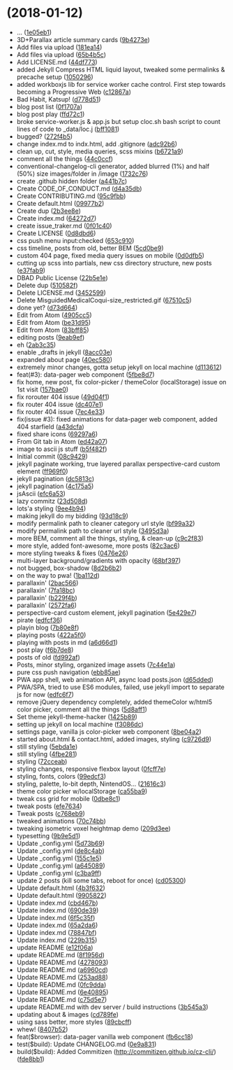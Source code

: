 <a name=""></a>
#  (2018-01-12)

* ... ([1e05eb1](https://github.com/chpmnrssll/chpmnrssll.github.io/commit/1e05eb1))
* 3D+Parallax article summary cards ([9b4273e](https://github.com/chpmnrssll/chpmnrssll.github.io/commit/9b4273e))
* Add files via upload ([181ea14](https://github.com/chpmnrssll/chpmnrssll.github.io/commit/181ea14))
* Add files via upload ([65b4b5c](https://github.com/chpmnrssll/chpmnrssll.github.io/commit/65b4b5c))
* Add LICENSE.md ([44df773](https://github.com/chpmnrssll/chpmnrssll.github.io/commit/44df773))
* added Jekyll Compress HTML liquid layout, tweaked some permalinks & precache setup ([1050296](https://github.com/chpmnrssll/chpmnrssll.github.io/commit/1050296))
* added workboxjs lib for service worker cache control. First step towards becoming a Progressive Web  ([c12867a](https://github.com/chpmnrssll/chpmnrssll.github.io/commit/c12867a))
* Bad Habit, Katsup! ([d778d51](https://github.com/chpmnrssll/chpmnrssll.github.io/commit/d778d51))
* blog post list ([0f1707a](https://github.com/chpmnrssll/chpmnrssll.github.io/commit/0f1707a))
* blog post play ([ffd72c1](https://github.com/chpmnrssll/chpmnrssll.github.io/commit/ffd72c1))
* broke service-worker.js & app.js but setup cloc.sh bash script to count lines of code to _data/loc.j ([bff1081](https://github.com/chpmnrssll/chpmnrssll.github.io/commit/bff1081))
* bugged? ([272f4b5](https://github.com/chpmnrssll/chpmnrssll.github.io/commit/272f4b5))
* change index.md to indx.html, add .gitignore ([adc92b6](https://github.com/chpmnrssll/chpmnrssll.github.io/commit/adc92b6))
* clean up, cut, style, media queries, scss mixins ([b6721a9](https://github.com/chpmnrssll/chpmnrssll.github.io/commit/b6721a9))
* comment all the things ([44c0ccf](https://github.com/chpmnrssll/chpmnrssll.github.io/commit/44c0ccf))
* conventional-changelog-cli generator, added blurred (1%) and half (50%) size images/folder in /image ([1732c76](https://github.com/chpmnrssll/chpmnrssll.github.io/commit/1732c76))
* create .github hidden folder ([a441b7c](https://github.com/chpmnrssll/chpmnrssll.github.io/commit/a441b7c))
* Create CODE_OF_CONDUCT.md ([d4a35db](https://github.com/chpmnrssll/chpmnrssll.github.io/commit/d4a35db))
* Create CONTRIBUTING.md ([95c9fbb](https://github.com/chpmnrssll/chpmnrssll.github.io/commit/95c9fbb))
* Create default.html ([09977b2](https://github.com/chpmnrssll/chpmnrssll.github.io/commit/09977b2))
* Create dup ([2b3ee8e](https://github.com/chpmnrssll/chpmnrssll.github.io/commit/2b3ee8e))
* Create index.md ([64272d7](https://github.com/chpmnrssll/chpmnrssll.github.io/commit/64272d7))
* create issue_traker.md ([0f01c40](https://github.com/chpmnrssll/chpmnrssll.github.io/commit/0f01c40))
* Create LICENSE ([0d8dbd6](https://github.com/chpmnrssll/chpmnrssll.github.io/commit/0d8dbd6))
* css push menu input:checked ([653c910](https://github.com/chpmnrssll/chpmnrssll.github.io/commit/653c910))
* css timeline, posts from old, better BEM ([5cd0be9](https://github.com/chpmnrssll/chpmnrssll.github.io/commit/5cd0be9))
* custom 404 page, fixed media query issues on mobile ([0d0dfb5](https://github.com/chpmnrssll/chpmnrssll.github.io/commit/0d0dfb5))
* cutting up scss into partials, new css directory structure, new posts ([e37fab9](https://github.com/chpmnrssll/chpmnrssll.github.io/commit/e37fab9))
* DBAD Public License ([22b5e1e](https://github.com/chpmnrssll/chpmnrssll.github.io/commit/22b5e1e))
* Delete dup ([510582f](https://github.com/chpmnrssll/chpmnrssll.github.io/commit/510582f))
* Delete LICENSE.md ([3452599](https://github.com/chpmnrssll/chpmnrssll.github.io/commit/3452599))
* Delete MisguidedMedicalCoqui-size_restricted.gif ([67510c5](https://github.com/chpmnrssll/chpmnrssll.github.io/commit/67510c5))
* done yet? ([d73d664](https://github.com/chpmnrssll/chpmnrssll.github.io/commit/d73d664))
* Edit from Atom ([4905cc5](https://github.com/chpmnrssll/chpmnrssll.github.io/commit/4905cc5))
* Edit from Atom ([be31d95](https://github.com/chpmnrssll/chpmnrssll.github.io/commit/be31d95))
* Edit from Atom ([83bff85](https://github.com/chpmnrssll/chpmnrssll.github.io/commit/83bff85))
* editing posts ([9eab9ef](https://github.com/chpmnrssll/chpmnrssll.github.io/commit/9eab9ef))
* eh ([2ab3c35](https://github.com/chpmnrssll/chpmnrssll.github.io/commit/2ab3c35))
* enable _drafts in jekyll ([8acc03e](https://github.com/chpmnrssll/chpmnrssll.github.io/commit/8acc03e))
* expanded about page ([40ec580](https://github.com/chpmnrssll/chpmnrssll.github.io/commit/40ec580))
* extremely minor changes, gotta setup jekyll on local machine ([d113612](https://github.com/chpmnrssll/chpmnrssll.github.io/commit/d113612))
* feat(#3): data-pager web component ([5fbe8d7](https://github.com/chpmnrssll/chpmnrssll.github.io/commit/5fbe8d7))
* fix home, new post, fix color-picker / themeColor (localStorage) issue on 1st visit ([157bae0](https://github.com/chpmnrssll/chpmnrssll.github.io/commit/157bae0))
* fix rorouter 404 issue ([49d04f1](https://github.com/chpmnrssll/chpmnrssll.github.io/commit/49d04f1))
* fix router 404 issue ([dc407e1](https://github.com/chpmnrssll/chpmnrssll.github.io/commit/dc407e1))
* fix router 404 issue ([7ec4e33](https://github.com/chpmnrssll/chpmnrssll.github.io/commit/7ec4e33))
* fix(issue #3): fixed animations for data-pager web component, added 404 starfield ([a43dcfa](https://github.com/chpmnrssll/chpmnrssll.github.io/commit/a43dcfa))
* fixed share icons ([69297a6](https://github.com/chpmnrssll/chpmnrssll.github.io/commit/69297a6))
* From Git tab in Atom ([ed42a07](https://github.com/chpmnrssll/chpmnrssll.github.io/commit/ed42a07))
* image to ascii js stuff ([b5f482f](https://github.com/chpmnrssll/chpmnrssll.github.io/commit/b5f482f))
* Initial commit ([08c9429](https://github.com/chpmnrssll/chpmnrssll.github.io/commit/08c9429))
* jekyll paginate working, true layered parallax perspective-card custom element ([ff969f0](https://github.com/chpmnrssll/chpmnrssll.github.io/commit/ff969f0))
* jekyll pagination ([dc5813c](https://github.com/chpmnrssll/chpmnrssll.github.io/commit/dc5813c))
* jekyll pagination ([4c175a5](https://github.com/chpmnrssll/chpmnrssll.github.io/commit/4c175a5))
* jsAscii ([efc6a53](https://github.com/chpmnrssll/chpmnrssll.github.io/commit/efc6a53))
* lazy commitz ([23d508d](https://github.com/chpmnrssll/chpmnrssll.github.io/commit/23d508d))
* lots'a styling ([9ee4b94](https://github.com/chpmnrssll/chpmnrssll.github.io/commit/9ee4b94))
* making jekyll do my bidding ([93d18c9](https://github.com/chpmnrssll/chpmnrssll.github.io/commit/93d18c9))
* modify permalink path to cleaner category url style ([bf99a32](https://github.com/chpmnrssll/chpmnrssll.github.io/commit/bf99a32))
* modify permalink path to cleaner url style ([3495d3a](https://github.com/chpmnrssll/chpmnrssll.github.io/commit/3495d3a))
* more BEM, comment all the things, styling, & clean-up ([c9c2f83](https://github.com/chpmnrssll/chpmnrssll.github.io/commit/c9c2f83))
* more style, added font-awesome, more posts ([82c3ac6](https://github.com/chpmnrssll/chpmnrssll.github.io/commit/82c3ac6))
* more styling tweaks & fixes ([0476e26](https://github.com/chpmnrssll/chpmnrssll.github.io/commit/0476e26))
* multi-layer background/gradients with opacity ([68bf397](https://github.com/chpmnrssll/chpmnrssll.github.io/commit/68bf397))
* not bugged, box-shadow ([8d2b6b2](https://github.com/chpmnrssll/chpmnrssll.github.io/commit/8d2b6b2))
* on the way to pwa! ([1ba112d](https://github.com/chpmnrssll/chpmnrssll.github.io/commit/1ba112d))
* parallaxin' ([2bac566](https://github.com/chpmnrssll/chpmnrssll.github.io/commit/2bac566))
* parallaxin' ([7fa18bc](https://github.com/chpmnrssll/chpmnrssll.github.io/commit/7fa18bc))
* parallaxin' ([b229f4b](https://github.com/chpmnrssll/chpmnrssll.github.io/commit/b229f4b))
* parallaxin' ([2572fa6](https://github.com/chpmnrssll/chpmnrssll.github.io/commit/2572fa6))
* perspective-card custom element, jekyll pagination ([5e429e7](https://github.com/chpmnrssll/chpmnrssll.github.io/commit/5e429e7))
* pirate ([edfcf36](https://github.com/chpmnrssll/chpmnrssll.github.io/commit/edfcf36))
* playin blog ([7b80e8f](https://github.com/chpmnrssll/chpmnrssll.github.io/commit/7b80e8f))
* playing posts ([422a5f0](https://github.com/chpmnrssll/chpmnrssll.github.io/commit/422a5f0))
* playing with posts in md ([a6d66d1](https://github.com/chpmnrssll/chpmnrssll.github.io/commit/a6d66d1))
* post play ([f6b7de8](https://github.com/chpmnrssll/chpmnrssll.github.io/commit/f6b7de8))
* posts of old ([fd992af](https://github.com/chpmnrssll/chpmnrssll.github.io/commit/fd992af))
* Posts, minor styling, organized image assets ([7c44e1a](https://github.com/chpmnrssll/chpmnrssll.github.io/commit/7c44e1a))
* pure css push navigation ([ebb85ae](https://github.com/chpmnrssll/chpmnrssll.github.io/commit/ebb85ae))
* PWA app shell, web animation API, async load posts.json ([d65dded](https://github.com/chpmnrssll/chpmnrssll.github.io/commit/d65dded))
* PWA/SPA, tried to use ES6 modules, failed, use jekyll import to separate js for now ([edfc6f7](https://github.com/chpmnrssll/chpmnrssll.github.io/commit/edfc6f7))
* remove jQuery dependency completely, added themeColor w/html5 color picker, comment all the things ([5d8aff1](https://github.com/chpmnrssll/chpmnrssll.github.io/commit/5d8aff1))
* Set theme jekyll-theme-hacker ([1425b89](https://github.com/chpmnrssll/chpmnrssll.github.io/commit/1425b89))
* setting up jekyll on local machine ([f3086dc](https://github.com/chpmnrssll/chpmnrssll.github.io/commit/f3086dc))
* settings page, vanilla js color-picker web component ([8be04a2](https://github.com/chpmnrssll/chpmnrssll.github.io/commit/8be04a2))
* started about.html & contact.html, added images, styling ([c9726d9](https://github.com/chpmnrssll/chpmnrssll.github.io/commit/c9726d9))
* still styling ([5ebda1e](https://github.com/chpmnrssll/chpmnrssll.github.io/commit/5ebda1e))
* still styling ([4fbe281](https://github.com/chpmnrssll/chpmnrssll.github.io/commit/4fbe281))
* styling ([72cceab](https://github.com/chpmnrssll/chpmnrssll.github.io/commit/72cceab))
* styling changes, responsive flexbox layout ([0fcff7e](https://github.com/chpmnrssll/chpmnrssll.github.io/commit/0fcff7e))
* styling, fonts, colors ([99edcf3](https://github.com/chpmnrssll/chpmnrssll.github.io/commit/99edcf3))
* styling, palette, lo-bit depth, NintendOS... ([21616c3](https://github.com/chpmnrssll/chpmnrssll.github.io/commit/21616c3))
* theme color picker w/localStorage ([ca55ba9](https://github.com/chpmnrssll/chpmnrssll.github.io/commit/ca55ba9))
* tweak css grid for mobile ([0dbe8c1](https://github.com/chpmnrssll/chpmnrssll.github.io/commit/0dbe8c1))
* tweak posts ([efe7634](https://github.com/chpmnrssll/chpmnrssll.github.io/commit/efe7634))
* Tweak posts ([c768eb9](https://github.com/chpmnrssll/chpmnrssll.github.io/commit/c768eb9))
* tweaked animations ([70c74bb](https://github.com/chpmnrssll/chpmnrssll.github.io/commit/70c74bb))
* tweaking isometric voxel heightmap demo ([209d3ee](https://github.com/chpmnrssll/chpmnrssll.github.io/commit/209d3ee))
* typesetting ([9b9e5d1](https://github.com/chpmnrssll/chpmnrssll.github.io/commit/9b9e5d1))
* Update _config.yml ([5d73b69](https://github.com/chpmnrssll/chpmnrssll.github.io/commit/5d73b69))
* Update _config.yml ([de8c4ab](https://github.com/chpmnrssll/chpmnrssll.github.io/commit/de8c4ab))
* Update _config.yml ([155c1e5](https://github.com/chpmnrssll/chpmnrssll.github.io/commit/155c1e5))
* Update _config.yml ([a645089](https://github.com/chpmnrssll/chpmnrssll.github.io/commit/a645089))
* Update _config.yml ([c3ba9ff](https://github.com/chpmnrssll/chpmnrssll.github.io/commit/c3ba9ff))
* update 2 posts (kill some tabs, reboot for once) ([cd05300](https://github.com/chpmnrssll/chpmnrssll.github.io/commit/cd05300))
* Update default.html ([4b3f632](https://github.com/chpmnrssll/chpmnrssll.github.io/commit/4b3f632))
* Update default.html ([9905822](https://github.com/chpmnrssll/chpmnrssll.github.io/commit/9905822))
* Update index.md ([cbd467b](https://github.com/chpmnrssll/chpmnrssll.github.io/commit/cbd467b))
* Update index.md ([690de39](https://github.com/chpmnrssll/chpmnrssll.github.io/commit/690de39))
* Update index.md ([6f5c35f](https://github.com/chpmnrssll/chpmnrssll.github.io/commit/6f5c35f))
* Update index.md ([65a2da6](https://github.com/chpmnrssll/chpmnrssll.github.io/commit/65a2da6))
* Update index.md ([78847bf](https://github.com/chpmnrssll/chpmnrssll.github.io/commit/78847bf))
* Update index.md ([229b315](https://github.com/chpmnrssll/chpmnrssll.github.io/commit/229b315))
* update README ([e12f06a](https://github.com/chpmnrssll/chpmnrssll.github.io/commit/e12f06a))
* update README.md ([8f1956d](https://github.com/chpmnrssll/chpmnrssll.github.io/commit/8f1956d))
* Update README.md ([4278093](https://github.com/chpmnrssll/chpmnrssll.github.io/commit/4278093))
* Update README.md ([a6960cd](https://github.com/chpmnrssll/chpmnrssll.github.io/commit/a6960cd))
* Update README.md ([253ad88](https://github.com/chpmnrssll/chpmnrssll.github.io/commit/253ad88))
* Update README.md ([0fc9dda](https://github.com/chpmnrssll/chpmnrssll.github.io/commit/0fc9dda))
* Update README.md ([6e40895](https://github.com/chpmnrssll/chpmnrssll.github.io/commit/6e40895))
* Update README.md ([c75d5e7](https://github.com/chpmnrssll/chpmnrssll.github.io/commit/c75d5e7))
* update README.md with dev server / build instructions ([3b545a3](https://github.com/chpmnrssll/chpmnrssll.github.io/commit/3b545a3))
* updating about & images ([cd789fe](https://github.com/chpmnrssll/chpmnrssll.github.io/commit/cd789fe))
* using sass better, more styles ([89cbcff](https://github.com/chpmnrssll/chpmnrssll.github.io/commit/89cbcff))
* whew! ([8407b52](https://github.com/chpmnrssll/chpmnrssll.github.io/commit/8407b52))
* feat($browser): data-pager vanilla web component ([fb6cc18](https://github.com/chpmnrssll/chpmnrssll.github.io/commit/fb6cc18))
* test($build): Update CHANGELOG.md ([0e9a831](https://github.com/chpmnrssll/chpmnrssll.github.io/commit/0e9a831))
* build($build): Added Commitizen (http://commitizen.github.io/cz-cli/) ([fde8bb1](https://github.com/chpmnrssll/chpmnrssll.github.io/commit/fde8bb1))



